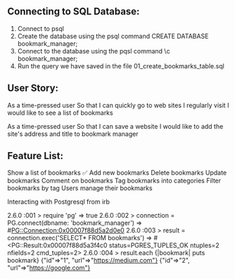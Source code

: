 Connecting to SQL Database:
-------
1. Connect to psql
2. Create the database using the psql command CREATE DATABASE bookmark_manager;
3. Connect to the database using the pqsl command \c bookmark_manager;
4. Run the query we have saved in the file 01_create_bookmarks_table.sql

User Story:
-------
As a time-pressed user
So that I can quickly go to web sites I regularly visit
I would like to see a list of bookmarks

As a time-pressed user
So that I can save a website
I would like to add the site's address and title to bookmark manager

Feature List:
-------
Show a list of bookmarks ✅
Add new bookmarks
Delete bookmarks
Update bookmarks
Comment on bookmarks
Tag bookmarks into categories
Filter bookmarks by tag
Users manage their bookmarks

Interacting with Postgresql from irb

2.6.0 :001 > require 'pg'
 => true
2.6.0 :002 > connection = PG.connect(dbname: 'bookmark_manager')
 => #<PG::Connection:0x00007f88d5a2d0e0>
2.6.0 :003 > result = connection.exec('SELECT* FROM bookmarks')
 => #<PG::Result:0x00007f88d5a3f4c0 status=PGRES_TUPLES_OK ntuples=2 nfields=2 cmd_tuples=2>
2.6.0 :004 > result.each {|bookmark| puts bookmark}
{"id"=>"1", "url"=>"https://medium.com"}
{"id"=>"2", "url"=>"https://google.com"}
